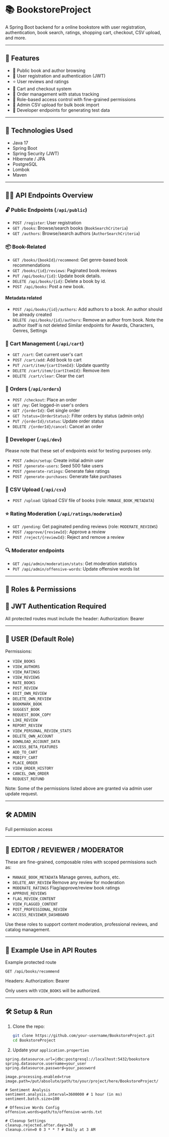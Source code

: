 # 📚 BookstoreProject

A Spring Boot backend for a online bookstore with user registration, authentication, book search, ratings, shopping cart, checkout, CSV upload, and more.

---

## 🚀 Features

- 📖 Public book and author browsing
- 👥 User registration and authentication (JWT)
- ⭐ User reviews and ratings
- 🛒 Cart and checkout system
- 🧾 Order management with status tracking
- 🔐 Role-based access control with fine-grained permissions
- 📂 Admin CSV upload for bulk book import
- 🧪 Developer endpoints for generating test data

---

## 🧱 Technologies Used

- Java 17
- Spring Boot
- Spring Security (JWT)
- Hibernate / JPA
- PostgreSQL
- Lombok
- Maven

---

## 🧑‍💻 API Endpoints Overview

### 🔓 Public Endpoints (`/api/public`)

- `POST /register`: User registration
- `GET /books`: Browse/search books (`BookSearchCriteria`)
- `GET /authors`: Browse/search authors (`AuthorSearchCriteria`)

### 📦 Book-Related

- `GET /books/{bookId}/recommend`: Get genre-based book recommendations
- `GET /books/{id}/reviews`: Paginated book reviews
- `PUT /api/books/{id}`: Update book details.
- `DELETE /api/books/{id}`: Delete a book by id.
- `POST /api/books`: Post a new book.
#### Metadata related
- `POST /api/books/{id}/authors`: Add authors to a book. An author should be already created
- `DELETE /api/books/{id}/authors`: Remove an author from book. Note the author itself is not deleted
Similar endpoints for Awards, Characters, Genres, Settings

### 🛒 Cart Management (`/api/cart`)

- `GET /cart`: Get current user's cart
- `POST /cart/add`: Add book to cart
- `PUT /cart/item/{cartItemId}`: Update quantity
- `DELETE /cart/item/{cartItemId}`: Remove item
- `DELETE /cart/clear`: Clear the cart

### 🧾 Orders (`/api/orders`)

- `POST /checkout`: Place an order
- `GET /my`: Get logged-in user's orders
- `GET /{orderId}`: Get single order
- `GET ?status={OrderStatus}`: Filter orders by status (admin only)
- `PUT /{orderId}/status`: Update order status
- `DELETE /{orderId}/cancel`: Cancel an order

### 🧪 Developer (`/api/dev`)
Please note that these set of endpoints exist for testing purposes only.
- `POST /admin/setup`: Create initial admin user
- `POST /generate-users`: Seed 500 fake users
- `POST /generate-ratings`: Generate fake ratings
- `POST /generate-purchases`: Generate fake purchases
### 📂 CSV Upload (`/api/csv`)

- `POST /upload`: Upload CSV file of books (role: `MANAGE_BOOK_METADATA`)

### ⭐ Rating Moderation (`/api/ratings/moderation`)
- `GET /pending`: Get paginated pending reviews (role: `MODERATE_REVIEWS`)
- `POST /approve/{reviewId}`: Approve a review
- `POST /reject/{reviewId}`: Reject and remove a review

### 🔍 Moderator endpoints
- `GET /api/admin/moderation/stats`: Get moderation statistics
- `PUT /api/admin/offensive-words`: Update offensive words list
---

## 🔐 Roles & Permissions

🔐 JWT Authentication Required
-------------------------------------------
All protected routes must include the header:
Authorization: Bearer <token>

-------------------------------------------
👤 USER (Default Role)
-------------------------------------------
Permissions:
- `VIEW_BOOKS`
- `VIEW_AUTHORS`
- `VIEW_RATINGS`
- `VIEW_REVIEWS`
- `RATE_BOOKS`
- `POST_REVIEW`
- `EDIT_OWN_REVIEW`
- `DELETE_OWN_REVIEW`
- `BOOKMARK_BOOK`
- `SUGGEST_BOOK`
- `REQUEST_BOOK_COPY`
- `LIKE_REVIEW`
- `REPORT_REVIEW`
- `VIEW_PERSONAL_REVIEW_STATS`
- `DELETE_OWN_ACCOUNT`
- `DOWNLOAD_ACCOUNT_DATA`
- `ACCESS_BETA_FEATURES`
- `ADD_TO_CART`
- `MODIFY_CART`
- `PLACE_ORDER`
- `VIEW_ORDER_HISTORY`
- `CANCEL_OWN_ORDER`
- `REQUEST_REFUND`

Note: Some of the permissions listed above are granted via admin user update request.

-------------------------------------------
🛠️ ADMIN
-------------------------------------------
Full permission access

-------------------------------------------
🧩 EDITOR / REVIEWER / MODERATOR
-------------------------------------------
These are fine-grained, composable roles with scoped permissions such as:

- `MANAGE_BOOK_METADATA`     Manage genres, authors, etc.
- `DELETE_ANY_REVIEW`        Remove any review for moderation
- `MODERATE_RATINGS`         Flag/approve/review book ratings
- `APPROVE_REVIEWS`
- `FLAG_REVIEW_CONTENT`
- `VIEW_FLAGGED_CONTENT`
- `POST_PROFESSIONAL_REVIEW`
- `ACCESS_REVIEWER_DASHBOARD`

Use these roles to support content moderation, professional reviews, and catalog management.

-------------------------------------------
🧾 Example Use in API Routes
-------------------------------------------
Example protected route

`GET /api/books/recommend`

Headers:
Authorization: Bearer <token>

Only users with `VIEW_BOOKS` will be authorized.

-------------------------------------------


## 🛠️ Setup & Run

1. Clone the repo:
   ```bash
   git clone https://github.com/your-username/BookstoreProject.git
   cd BookstoreProject 

2. Update your `application.properties`

```properties
spring.datasource.url=jdbc:postgresql://localhost:5432/bookstore
spring.datasource.username=your_user
spring.datasource.password=your_password

image.processing.enabled=true
image.path=/put/absolute/path/to/your/project/here/BookstoreProject/

# Sentiment Analysis
sentiment.analysis.interval=3600000 # 1 hour (in ms)
sentiment.batch.size=100

# Offensive Words Config 
offensive.words=path/to/offensive-words.txt

# Cleanup Settings
cleanup.rejected.after.days=30
cleanup.cron=0 0 3 * * ? # Daily at 3 AM